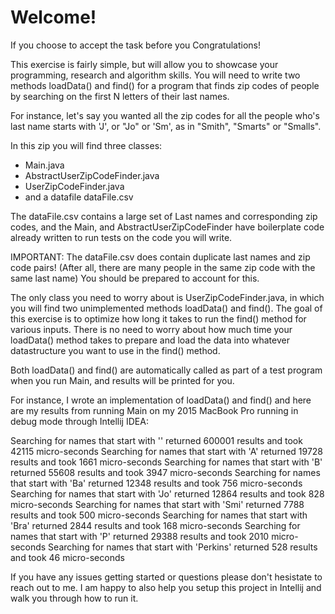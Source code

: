 <h1>Welcome!</h1>
If you choose to accept the task before you Congratulations!

This exercise is fairly simple, but will allow you to showcase your
programming, research and algorithm skills. You will need to write two methods loadData() and find() for a program that finds zip codes of people by searching on the first N letters of their last names.

For instance, let's say you wanted all the zip codes for all the people who's
last name starts with 'J', or "Jo" or 'Sm', as in "Smith", "Smarts" or "Smalls".

In this zip you will find three classes:

<ul>
  <li>Main.java</li>
  <li>AbstractUserZipCodeFinder.java</li>
  <li>UserZipCodeFinder.java</li>
  <li>and a datafile dataFile.csv</li>
</ul>
The dataFile.csv contains a large set of Last names and corresponding zip codes, and the Main, and AbstractUserZipCodeFinder have boilerplate code already written to run tests on the code you will write.

IMPORTANT: The dataFile.csv does contain duplicate last names and zip code pairs! (After all, there are many people in the same zip code with the same last name) You should be prepared to account for this.

The only class you need to worry about is UserZipCodeFinder.java, in which you will find two
unimplemented methods loadData() and find(). The goal of this exercise is to optimize how long
it takes to run the find() method for various inputs. There is no need to worry about how much time your
loadData() method takes to prepare and load the data into whatever datastructure you want to use
in the find() method.

Both loadData() and find() are automatically called as part
of a test program when you run Main, and results will be printed for you.

For instance, I wrote an implementation of loadData() and find() and here are my
results from running Main on my 2015 MacBook Pro running in debug mode through Intellij IDEA:


Searching for names that start with '' returned 600001 results and took 42115 micro-seconds
Searching for names that start with 'A' returned 19728 results and took 1661 micro-seconds
Searching for names that start with 'B' returned 55608 results and took 3947 micro-seconds
Searching for names that start with 'Ba' returned 12348 results and took 756 micro-seconds
Searching for names that start with 'Jo' returned 12864 results and took 828 micro-seconds
Searching for names that start with 'Smi' returned 7788 results and took 500 micro-seconds
Searching for names that start with 'Bra' returned 2844 results and took 168 micro-seconds
Searching for names that start with 'P' returned 29388 results and took 2010 micro-seconds
Searching for names that start with 'Perkins' returned 528 results and took 46 micro-seconds


If you have any issues getting started or questions please don't hesistate to reach out to me. I am happy to also help you setup this project in Intellij and walk you through how to run it.
